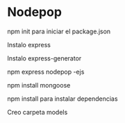 # Nodepop

npm init para iniciar el package.json

Instalo express

Instalo express-generator

npm express nodepop -ejs

npm install mongoose

npm install para instalar dependencias

Creo carpeta models

